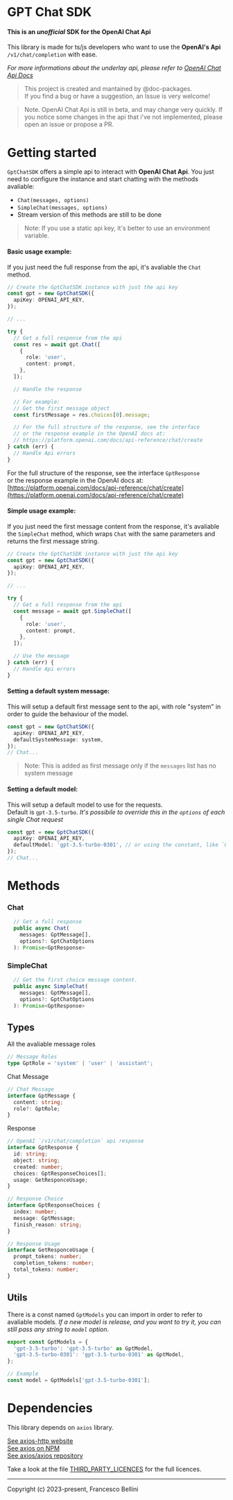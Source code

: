 # GPT Chat SDK

#### This is an _unofficial_ SDK for the OpenAI Chat Api

This library is made for ts/js developers who want to use the **OpenAI's Api** `/v1/chat/completion` with ease.

_For more informations about the underlay api, please refer to [OpenAI Chat Api Docs](https://platform.openai.com/docs/api-reference/chat/create)_

> This project is created and mantained by @doc-packages.  
> If you find a bug or have a suggestion, an Issue is very welcome!

> Note. OpenAI Chat Api is still in beta, and may change very quickly.
> If you notice some changes in the api that i've not implemented, please open an issue or propose a PR.


# Getting started

`GptChatSDK` offers a simple api to interact with **OpenAI Chat Api**.
You just need to configure the instance and start chatting with the methods avaliable:

- `Chat(messages, options)`
- `SimpleChat(messages, options)`
- Stream version of this methods are still to be done

> Note: If you use a static api key, it's better to use an environment variable.

#### Basic usage example:

If you just need the full response from the api, it's avaliable the `Chat` method.

```typescript
// Create the GptChatSDK instance with just the api key
const gpt = new GptChatSDK({
  apiKey: OPENAI_API_KEY,
});

// ...

try {
  // Get a full response from the api
  const res = await gpt.Chat([
    {
      role: 'user',
      content: prompt,
    },
  ]);

  // Handle the response

  // For example:
  // Get the first message object
  const firstMessage = res.choices[0].message;

  // For the full structure of the response, see the interface
  // or the response example in the OpenAI docs at:
  // https://platform.openai.com/docs/api-reference/chat/create
} catch (err) {
  // Handle Api errors
}
```

For the full structure of the response, see the interface `GptResponse`  
or the response example in the OpenAI docs at: [https://platform.openai.com/docs/api-reference/chat/create](https://platform.openai.com/docs/api-reference/chat/create)

#### Simple usage example:

If you just need the first message content from the response, it's avaliable the `SimpleChat` method, which wraps `Chat` with the same parameters and returns the first message string.

```typescript
// Create the GptChatSDK instance with just the api key
const gpt = new GptChatSDK({
  apiKey: OPENAI_API_KEY,
});

// ...

try {
  // Get a full response from the api
  const message = await gpt.SimpleChat([
    {
      role: 'user',
      content: prompt,
    },
  ]);

  // Use the message
} catch (err) {
  // Handle Api errors
}
```

#### Setting a default system message:

This will setup a default first message sent to the api, with role "system" in order to guide the behaviour of the model.

```typescript
const gpt = new GptChatSDK({
  apiKey: OPENAI_API_KEY,
  defaultSystemMessage: system,
});
// Chat...
```

> Note: This is added as first message only if the `messages` list has no system message

#### Setting a default model:

This will setup a default model to use for the requests.  
Default is `gpt-3.5-turbo`.
_It's possibile to override this in the `options` of each single Chat request_

```typescript
const gpt = new GptChatSDK({
  apiKey: OPENAI_API_KEY,
  defaultModel: 'gpt-3.5-turbo-0301', // or using the constant, like `GptModels["gpt-3.5-turbo"]`
});
// Chat...
```

# Methods

### Chat

```typescript
  // Get a full response
  public async Chat(
    messages: GptMessage[],
    options?: GptChatOptions
  ): Promise<GptResponse>

```

### SimpleChat

```typescript
  // Get the first choice message content.
  public async SimpleChat(
    messages: GptMessage[],
    options?: GptChatOptions
  ): Promise<GptResponse>
```

## Types

All the avaliable message roles
```ts
// Message Roles
type GptRole = 'system' | 'user' | 'assistant';
```

Chat Message 
```ts
// Chat Message
interface GptMessage {
  content: string;
  role?: GptRole;
}
```

Response
```ts
// OpenAI `/v1/chat/completion` api response
interface GptResponse {
  id: string;
  object: string;
  created: number;
  choices: GptResponseChoices[];
  usage: GetResponceUsage;
}

// Response Choice
interface GptResponseChoices {
  index: number;
  message: GptMessage;
  finish_reason: string;
}

// Response Usage
interface GetResponceUsage {
  prompt_tokens: number;
  completion_tokens: number;
  total_tokens: number;
}
```

## Utils

There is a const named `GptModels` you can import in order to refer to avaliable models.
*If a new model is release, and you want to try it, you can still pass any string to `model` option*.
```ts
export const GptModels = {
  'gpt-3.5-turbo': 'gpt-3.5-turbo' as GptModel,
  'gpt-3.5-turbo-0301': 'gpt-3.5-turbo-0301' as GptModel,
};

// Example 
const model = GptModels['gpt-3.5-turbo-0301'];
```



# Dependencies

This library depends on `axios` library.

[See axios-http website](https://axios-http.com/)  
[See axios on NPM](https://www.npmjs.com/package/axios)  
[See axios/axios repository](https://github.com/axios/axios)  

Take a look at the file [THIRD_PARTY_LICENCES](./THIRD_PARTY_LICENCES) for the full licences.

---



Copyright (c) 2023-present, Francesco Bellini
